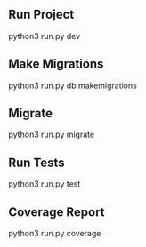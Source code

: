 ## Run Project
python3 run.py dev

## Make Migrations
python3 run.py db:makemigrations

## Migrate
python3 run.py migrate

## Run Tests
python3 run.py test

## Coverage Report
python3 run.py coverage